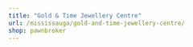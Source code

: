 ```yaml
---
title: "Gold & Time Jewellery Centre"
url: /mississauga/gold-and-time-jewellery-centre/
shop: pawnbroker
---
```

